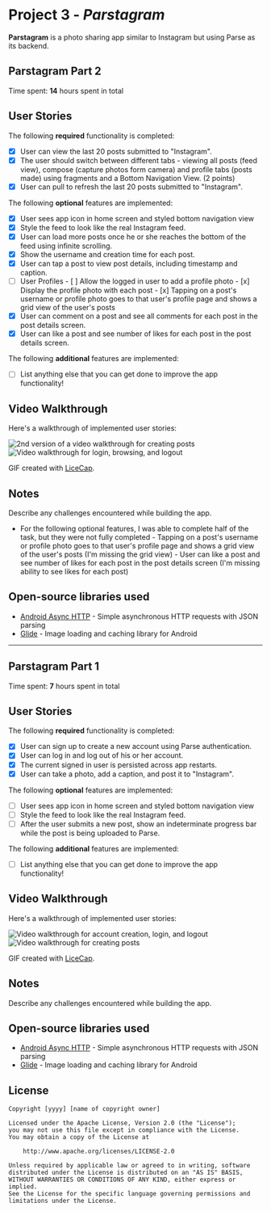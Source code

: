 # Project 3 - *Parstagram*

**Parstagram** is a photo sharing app similar to Instagram but using Parse as its backend.

## Parstagram Part 2

Time spent: **14** hours spent in total

## User Stories

The following **required** functionality is completed:

- [x] User can view the last 20 posts submitted to "Instagram".
- [x] The user should switch between different tabs - viewing all posts (feed view), compose (capture photos form camera) and profile tabs (posts made) using fragments and a Bottom Navigation View. (2 points)
- [x] User can pull to refresh the last 20 posts submitted to "Instagram".

The following **optional** features are implemented:

- [x] User sees app icon in home screen and styled bottom navigation view
- [x] Style the feed to look like the real Instagram feed.
- [x] User can load more posts once he or she reaches the bottom of the feed using infinite scrolling.
- [x] Show the username and creation time for each post.
- [x] User can tap a post to view post details, including timestamp and caption.
- [ ] User Profiles
      - [ ] Allow the logged in user to add a profile photo
      - [x] Display the profile photo with each post
      - [x] Tapping on a post's username or profile photo goes to that user's profile page and shows a grid view of the user's posts
- [x] User can comment on a post and see all comments for each post in the post details screen.
- [x] User can like a post and see number of likes for each post in the post details screen.

The following **additional** features are implemented:

- [ ] List anything else that you can get done to improve the app functionality!

## Video Walkthrough

Here's a walkthrough of implemented user stories:

<img src='CreatePostWalkthroughv2.gif' title='Walkthrough for Post Creation (Version 2)' width='' alt='2nd version of a video walkthrough for creating posts' />

<img src='LoginAndBrowse.gif' title='Walkthrough for Login, Browsing, and Logout' width='' alt='Video walkthrough for login, browsing, and logout' />

GIF created with [LiceCap](http://www.cockos.com/licecap/).

## Notes

Describe any challenges encountered while building the app.
- For the following optional features, I was able to complete half of the task, but they were not fully completed
      - Tapping on a post's username or profile photo goes to that user's profile page and shows a grid view of the user's posts (I'm missing the grid view)
      - User can like a post and see number of likes for each post in the post details screen (I'm missing ability to see likes for each post)

## Open-source libraries used

- [Android Async HTTP](https://github.com/codepath/CPAsyncHttpClient) - Simple asynchronous HTTP requests with JSON parsing
- [Glide](https://github.com/bumptech/glide) - Image loading and caching library for Android

---

## Parstagram Part 1

Time spent: **7** hours spent in total

## User Stories

The following **required** functionality is completed:

- [x] User can sign up to create a new account using Parse authentication.
- [x] User can log in and log out of his or her account.
- [x] The current signed in user is persisted across app restarts.
- [x] User can take a photo, add a caption, and post it to "Instagram".

The following **optional** features are implemented:

- [ ] User sees app icon in home screen and styled bottom navigation view
- [ ] Style the feed to look like the real Instagram feed.
- [ ] After the user submits a new post, show an indeterminate progress bar while the post is being uploaded to Parse.

The following **additional** features are implemented:

- [ ] List anything else that you can get done to improve the app functionality!

## Video Walkthrough

Here's a walkthrough of implemented user stories:

<img src='CreateAccountWalkthrough.gif' title='Walkthrough for Account Creation, Login, and Logout' width='' alt='Video walkthrough for account creation, login, and logout' />

<img src='CreatePostWalkthrough.gif' title='Walkthrough for Post Creation' width='' alt='Video walkthrough for creating posts' />

GIF created with [LiceCap](http://www.cockos.com/licecap/).

## Notes

Describe any challenges encountered while building the app.

## Open-source libraries used

- [Android Async HTTP](https://github.com/codepath/CPAsyncHttpClient) - Simple asynchronous HTTP requests with JSON parsing
- [Glide](https://github.com/bumptech/glide) - Image loading and caching library for Android

## License

    Copyright [yyyy] [name of copyright owner]

    Licensed under the Apache License, Version 2.0 (the "License");
    you may not use this file except in compliance with the License.
    You may obtain a copy of the License at

        http://www.apache.org/licenses/LICENSE-2.0

    Unless required by applicable law or agreed to in writing, software
    distributed under the License is distributed on an "AS IS" BASIS,
    WITHOUT WARRANTIES OR CONDITIONS OF ANY KIND, either express or implied.
    See the License for the specific language governing permissions and
    limitations under the License.
